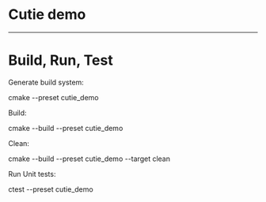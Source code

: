 # Cutie demo
---

# Build, Run, Test

Generate build system:

  cmake --preset cutie_demo

Build:

  cmake --build --preset cutie_demo

Clean:

  cmake --build --preset cutie_demo --target clean

Run Unit tests:

  ctest --preset cutie_demo
